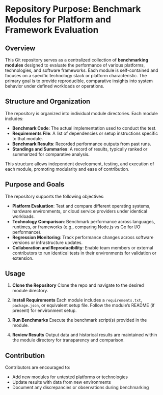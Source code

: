
# Repository Purpose: Benchmark Modules for Platform and Framework Evaluation

## Overview

This Git repository serves as a centralized collection of **benchmarking modules** designed to evaluate the performance of various platforms, technologies, and software frameworks. Each module is self-contained and focuses on a specific technology stack or platform characteristic. The primary goal is to provide reproducible, comparative insights into system behavior under defined workloads or operations.

## Structure and Organization

The repository is organized into individual module directories. Each module includes:

* **Benchmark Code**: The actual implementation used to conduct the test.
* **Requirements File**: A list of dependencies or setup instructions specific to that module.
* **Benchmark Results**: Recorded performance outputs from past runs.
* **Standings and Summaries**: A record of results, typically ranked or summarized for comparative analysis.

This structure allows independent development, testing, and execution of each module, promoting modularity and ease of contribution.

## Purpose and Goals

The repository supports the following objectives:

* **Platform Evaluation**: Test and compare different operating systems, hardware environments, or cloud service providers under identical workloads.
* **Technology Comparison**: Benchmark performance across languages, runtimes, or frameworks (e.g., comparing Node.js vs Go for I/O performance).
* **Regression Monitoring**: Track performance changes across software versions or infrastructure updates.
* **Collaboration and Reproducibility**: Enable team members or external contributors to run identical tests in their environments for validation or extension.

## Usage

1. **Clone the Repository**
   Clone the repo and navigate to the desired module directory.

2. **Install Requirements**
   Each module includes a `requirements.txt`, `package.json`, or equivalent setup file. Follow the module’s README (if present) for environment setup.

3. **Run Benchmarks**
   Execute the benchmark script(s) provided in the module.

4. **Review Results**
   Output data and historical results are maintained within the module directory for transparency and comparison.

## Contribution

Contributors are encouraged to:

* Add new modules for untested platforms or technologies
* Update results with data from new environments
* Document any discrepancies or observations during benchmarking
